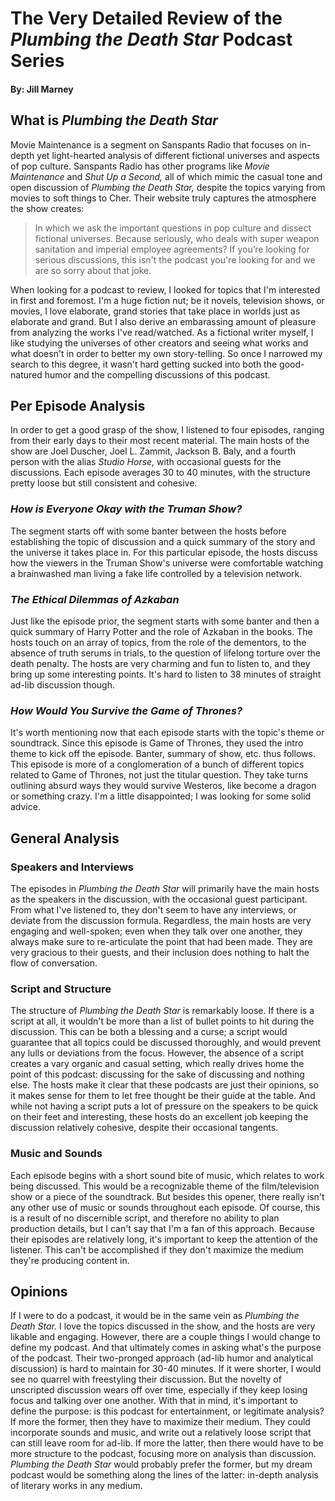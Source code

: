 # The Very Detailed Review of the *Plumbing the Death Star* Podcast Series
#### By: Jill Marney

## What is *Plumbing the Death Star*
Movie Maintenance is a segment on Sanspants Radio that focuses on in-depth yet light-hearted analysis of different fictional universes and aspects of pop culture. Sanspants Radio has other programs like *Movie Maintenance* and *Shut Up a Second,* all of which mimic the casual tone and open discussion of *Plumbing the Death Star,* despite the topics varying from movies to soft things to Cher. Their website truly captures the atmosphere the show creates:
> In which we ask the important questions in pop culture and dissect fictional universes. Because seriously, who deals with super weapon sanitation and imperial employee agreements? If you’re looking for serious discussions, this isn't the podcast you're looking for and we are so sorry about that joke.

When looking for a podcast to review, I looked for topics that I'm interested in first and foremost. I'm a huge fiction nut; be it novels, television shows, or movies, I love elaborate, grand stories that take place in worlds just as elaborate and grand. But I also derive an embarassing amount of pleasure from analyzing the works I've read/watched. As a fictional writer myself, I like studying the universes of other creators and seeing what works and what doesn't in order to better my own story-telling. So once I narrowed my search to this degree, it wasn't hard getting sucked into both the good-natured humor and the compelling discussions of this podcast.
## Per Episode Analysis
In order to get a good grasp of the show, I listened to four episodes, ranging from their early days to their most recent material. The main hosts of the show are Joel Duscher, Joel L. Zammit, Jackson B. Baly, and a fourth person with the alias *Studio Horse,* with occasional guests for the discussions. Each episode averages 30 to 40 minutes, with the structure pretty loose but still consistent and cohesive.
### *How is Everyone Okay with the Truman Show?*
The segment starts off with some banter between the hosts before establishing the topic of discussion and a quick summary of the story and the universe it takes place in. For this particular episode, the hosts discuss how the viewers in the Truman Show's universe were comfortable watching a brainwashed man living a fake life controlled by a television network.

### *The Ethical Dilemmas of Azkaban*
Just like the episode prior, the segment starts with some banter and then a quick summary of Harry Potter and the role of Azkaban in the books. The hosts touch on an array of topics, from the role of the dementors, to the absence of truth serums in trials, to the question of lifelong torture over the death penalty. The hosts are very charming and fun to listen to, and they bring up some interesting points. It's hard to listen to 38 minutes of straight ad-lib discussion though.

### *How Would You Survive the Game of Thrones?*
It's worth mentioning now that each episode starts with the topic's theme or soundtrack. Since this episode is Game of Thrones, they used the intro theme to kick off the episode. Banter, summary of show, etc. thus follows. This episode is more of a conglomeration of a bunch of different topics related to Game of Thrones, not just the titular question. They take turns outlining absurd ways they would survive Westeros, like become a dragon or something crazy. I'm a little disappointed; I was looking for some solid advice.

## General Analysis
### Speakers and Interviews
The episodes in *Plumbing the Death Star* will primarily have the main hosts as the speakers in the discussion, with the occasional guest participant. From what I've listened to, they don't seem to have any interviews, or deviate from the discussion formula. Regardless, the main hosts are very engaging and well-spoken; even when they talk over one another, they always make sure to re-articulate the point that had been made. They are very gracious to their guests, and their inclusion does nothing to halt the flow of conversation.  
### Script and Structure
The structure of *Plumbing the Death Star* is remarkably loose. If there is a script at all, it wouldn't be more than a list of bullet points to hit during the discussion. This can be both a blessing and a curse; a script would guarantee that all topics could be discussed thoroughly, and would prevent any lulls or deviations from the focus. However, the absence of a script creates a vary organic and casual setting, which really drives home the point of this podcast: discussing for the sake of discussing and nothing else. The hosts make it clear that these podcasts are just their opinions, so it makes sense for them to let free thought be their guide at the table. And while not having a script puts a lot of pressure on the speakers to be quick on their feet and interesting, these hosts do an excellent job keeping the discussion relatively cohesive, despite their occasional tangents.
### Music and Sounds
Each episode begins with a short sound bite of music, which relates to work being discussed. This would be a recognizable theme of the film/television show or a piece of the soundtrack. But besides this opener, there really isn't any other use of music or sounds throughout each episode. Of course, this is a result of no discernible script, and therefore no ability to plan production details, but I can't say that I'm a fan of this approach. Because their episodes are relatively long, it's important to keep the attention of the listener. This can't be accomplished if they don't maximize the medium they're producing content in. 
## Opinions
If I were to do a podcast, it would be in the same vein as *Plumbing the Death Star.* I love the topics discussed in the show, and the hosts are very likable and engaging. However, there are a couple things I would change to define my podcast. And that ultimately comes in asking what's the purpose of the podcast. Their two-pronged approach (ad-lib humor and analytical discussion) is hard to maintain for 30-40 minutes. If it were shorter, I would see no quarrel with freestyling their discussion. But the novelty of unscripted discussion wears off over time, especially if they keep losing focus and talking over one another. With that in mind, it's important to define the purpose: is this podcast for entertainment, or legitimate analysis? If more the former, then they have to maximize their medium. They could incorporate sounds and music, and write out a relatively loose script that can still leave room for ad-lib. If more the latter, then there would have to be more structure to the podcast, focusing more on analysis than discussion. *Plumbing the Death Star* would probably prefer the former, but my dream podcast would be something along the lines of the latter: in-depth analysis of literary works in any medium.